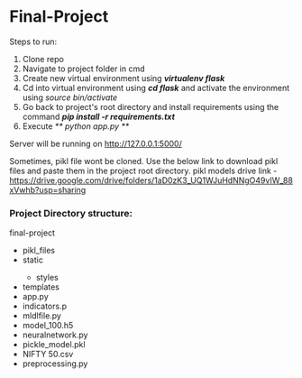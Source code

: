 # Final-Project

Steps to run:

1. Clone repo
2. Navigate to project folder in cmd 
3. Create new virtual environment using <i> **virtualenv flask**</i>
4. Cd into virtual environment using <i> **cd flask** </i> and activate the environment using <i> source bin/activate </i>
5. Go back to project's root directory and install requirements using the command <i>**pip install -r requirements.txt**</i>
7. Execute <i>** python app.py ** </i>

Server will be running on http://127.0.0.1:5000/ 

Sometimes, pikl file wont be cloned. Use the below link to download pikl files and paste them in the project root directory.
pikl models drive link - https://drive.google.com/drive/folders/1aD0zK3_UQ1WJuHdNNgO49vIW_88xVwhb?usp=sharing

### Project Directory structure:

final-project
<ul>
   <li>pikl_files</li>
   <li>static</li>
   <ul><li>styles</li></ul>
   <li>templates</li>
   <li>app.py</li>
   <li>indicators.p</li>
   <li>mldlfile.py</li>
   <li>model_100.h5</li>
   <li>neuralnetwork.py</li>
   <li>pickle_model.pkl</li>
   <li>NIFTY 50.csv</li>
   <li>preprocessing.py</li>

</ul>

